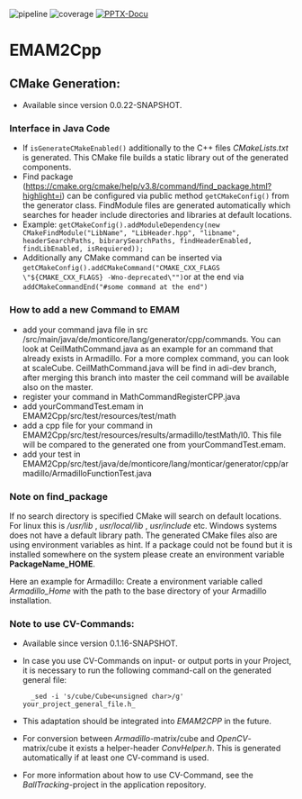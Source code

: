 <!-- (c) https://github.com/MontiCore/monticore -->
![pipeline](https://git.rwth-aachen.de/monticore/EmbeddedMontiArc/generators/EMAM2Cpp/badges/master/build.svg)
![coverage](https://git.rwth-aachen.de/monticore/EmbeddedMontiArc/generators/EMAM2Cpp/badges/master/coverage.svg)
[![PPTX-Docu](https://img.shields.io/badge/PPTX--Docu-2018--05--22-brightgreen.svg)](https://github.com/EmbeddedMontiArc/Documentation/blob/master/reposlides/18.05.22.Docu.EMAM2CPP.pdf)

# EMAM2Cpp

## CMake Generation:
* Available since version 0.0.22-SNAPSHOT. 

### Interface in Java Code
* If `isGenerateCMakeEnabled()` additionally to the C++ files _CMakeLists.txt_ is generated. 
  This CMake file builds a static library out of the generated components.
* Find package (https://cmake.org/cmake/help/v3.8/command/find_package.html?highlight=i) can be configured via public method `getCMakeConfig()` from the generator class. FindModule files are generated automatically which searches for header include directories and libraries at default locations.    
* Example: `getCMakeConfig().addModuleDependency(new CMakeFindModule("LibName", "LibHeader.hpp", "libname", headerSearchPaths, bibrarySearchPaths, findHeaderEnabled, findLibEnabled, isRequiered));`
* Additionally any CMake command can be inserted via `getCMakeConfig().addCMakeCommand("CMAKE_CXX_FLAGS  \"${CMAKE_CXX_FLAGS} -Wno-deprecated\"")`or at the end via `addCMakeCommandEnd("#some command at the end")`

### How to add a new Command to EMAM
* add your command java file in src /src/main/java/de/monticore/lang/generator/cpp/commands. You can
  look at CeilMathCommand.java as an example for an command that already exists in Armadillo. For a
  more complex command, you can look at scaleCube. CeilMathCommand.java will be find in adi-dev branch, after merging this branch into master the
  ceil command will be available also on the master.
* register your command in MathCommandRegisterCPP.java
* add yourCommandTest.emam in EMAM2Cpp/src/test/resources/test/math
* add a cpp file for your command in EMAM2Cpp/src/test/resources/results/armadillo/testMath/l0. This
  file will be compared to the generated one from yourCommandTest.emam.
* add your test in
  EMAM2Cpp/src/test/java/de/monticore/lang/monticar/generator/cpp/armadillo/ArmadilloFunctionTest.java

### Note on find_package
If no search directory is specified CMake will search on default locations. For linux this is _/usr/lib_ , _usr/local/lib_ , _usr/include_ etc. Windows systems does not have a default library path. The generated CMake files also are using environment variables as hint. If a package could not be found but it is installed somewhere on the system please create an environment variable **PackageName_HOME**.  

Here an example for Armadillo:
Create a environment variable called _Armadillo_Home_ with the path to the base directory of your Armadillo installation.

### Note to use CV-Commands:
* Available since version 0.1.16-SNAPSHOT. 
* In case you use CV-Commands on input- or output ports in your Project, it is necessary to run the following command-call on the generated general file:

        _sed -i 's/cube/Cube<unsigned char>/g' your_project_general_file.h_
        
* This adaptation should be integrated into _EMAM2CPP_ in the future.
* For conversion between _Armadillo_-matrix/cube and _OpenCV_-matrix/cube it exists a helper-header _ConvHelper.h_. This is generated automatically if at least one CV-command is used.
* For more information about how to use CV-Command, see the _BallTracking_-project in the application repository.



